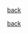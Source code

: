 [back](https://github.com/manitejav/reading-material/blob/main/README.md#doc-2)

[back](https://github.com/manitejav/reading-material/blob/main/README.md#doc-2)
